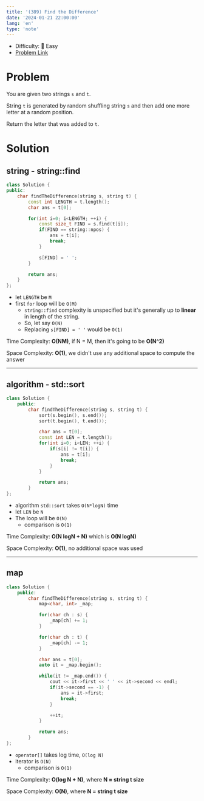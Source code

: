```yaml
---
title: '(389) Find the Difference'
date: '2024-01-21 22:00:00'
lang: 'en'
type: 'note'
---
```


- Difficulty: 🍰 Easy
- [Problem Link](https://leetcode.com/problems/find-the-difference/description/?envType=study-plan-v2&envId=programming-skills)

# Problem

You are given two strings `s` and `t`.

String `t` is generated by random shuffling string `s` and then add one more letter at a random position.

Return the letter that was added to `t`.

# Solution

## string - string::find
```cpp
class Solution {
public:
    char findTheDifference(string s, string t) {
        const int LENGTH = t.length();
        char ans = t[0];

        for(int i=0; i<LENGTH; ++i) {
            const size_t FIND = s.find(t[i]);
            if(FIND == string::npos) {
                ans = t[i];
                break;
            }

            s[FIND] = ' ';
        }

        return ans;
    }
};
```

- let `LENGTH` be `M`
- first `for` loop will be `O(M)`
	- `string::find` complexity is unspecified but it's generally up to **linear** in length of the string.
	- So, let say `O(N)`
	- Replacing `s[FIND] = ' '` would be `O(1)`

Time Complexity: **O(NM)**, if N = M, then it's going to be **O(N^2)**

Space Complexity: **O(1)**, we didn't use any additional space to compute the answer


---

## algorithm - std::sort

```cpp
class Solution {
	public:
		char findTheDifference(string s, string t) {
			sort(s.begin(), s.end());
			sort(t.begin(), t.end());

			char ans = t[0];
			const int LEN = t.length();
			for(int i=0; i<LEN; ++i) {
				if(s[i] != t[i]) {
					ans = t[i];
					break;
				}
			}

			return ans;
		}
};
```

- algorithm `std::sort` takes `O(N*logN)` time
- let `LEN` be `N`
- The loop will be `O(N)`
	- comparison is `O(1)`

Time Complexity: **O(N logN + N)** which is **O(N logN)**

Space Complexity: **O(1)**, no additional space was used 


---

## map

```cpp
class Solution {
	public:
		char findTheDifference(string s, string t) {
			map<char, int> _map;

			for(char ch : s) {
				_map[ch] += 1;
			}

			for(char ch : t) {
				_map[ch] -= 1;
			}

			char ans = t[0];
			auto it = _map.begin();

			while(it != _map.end()) {
				cout << it->first << ' ' << it->second << endl;
				if(it->second == -1) {
					ans = it->first;
					break;
				}

				++it;
			}

			return ans;
		}
};
```

- `operator[]` takes log time, `O(log N)`
- iterator is `O(N)`
	- comparison is `O(1)`

Time Complexity: **O(log N + N)**, where **N = string t size**

Space Complexity: **O(N)**, where **N = string t size**
